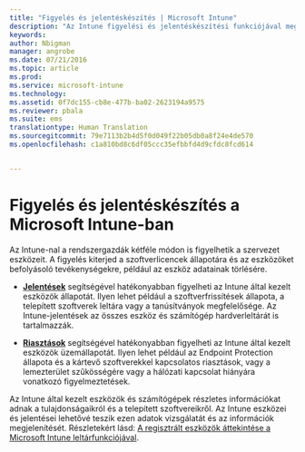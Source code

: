 ```yaml
---
title: "Figyelés és jelentéskészítés | Microsoft Intune"
description: "Az Intune figyelési és jelentéskészítési funkciójával megfigyelheti az eszközök állapotát a szervezetben."
keywords: 
author: Nbigman
manager: angrobe
ms.date: 07/21/2016
ms.topic: article
ms.prod: 
ms.service: microsoft-intune
ms.technology: 
ms.assetid: 0f7dc155-cb8e-477b-ba02-2623194a9575
ms.reviewer: pbala
ms.suite: ems
translationtype: Human Translation
ms.sourcegitcommit: 79e7113b2b4d5f0d049f22b05db0a8f24e4de570
ms.openlocfilehash: c1a810bd8c6df05ccc35efbbfd4d9cfdc8fcd614


---
```


# Figyelés és jelentéskészítés a Microsoft Intune-ban
Az Intune-nal a rendszergazdák kétféle módon is figyelhetik a szervezet eszközeit. A figyelés kiterjed a szoftverlicencek állapotára és az eszközöket befolyásoló tevékenységekre, például az eszköz adatainak törlésére.

-   **[Jelentések](../deploy-use/understand-microsoft-intune-operations-by-using-reports.md)** segítségével hatékonyabban figyelheti az Intune által kezelt eszközök állapotát. Ilyen lehet például a szoftverfrissítések állapota, a telepített szoftverek leltára vagy a tanúsítványok megfelelősége.
     Az Intune-jelentések az összes eszköz és számítógép hardverleltárát is tartalmazzák.

-   **[Riasztások](../deploy-use/get-notified-by-alerts.md)** segítségével hatékonyabban figyelheti az Intune által kezelt eszközök üzemállapotát. Ilyen lehet például az Endpoint Protection állapota és a kártevő szoftverekkel kapcsolatos riasztások, vagy a lemezterület szűkösségére vagy a hálózati kapcsolat hiányára vonatkozó figyelmeztetések.

Az Intune által kezelt eszközök és számítógépek részletes információkat adnak a tulajdonságaikról és a telepített szoftvereikről. Az Intune eszközei és jelentései lehetővé teszik ezen adatok vizsgálatát és az információk megjelenítését. Részletekért lásd: [A regisztrált eszközök áttekintése a Microsoft Intune leltárfunkciójával](../deploy-use/understand-your-devices-with-inventory-in-microsoft-intune.md).



<!--HONumber=Aug16_HO3-->


